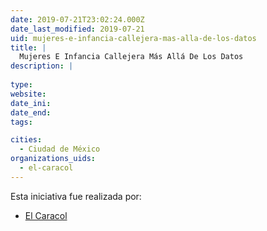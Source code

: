 ```yaml
---
date: 2019-07-21T23:02:24.000Z
date_last_modified: 2019-07-21
uid: mujeres-e-infancia-callejera-mas-alla-de-los-datos
title: |
  Mujeres E Infancia Callejera Más Allá De Los Datos
description: |
  
type: 
website: 
date_ini: 
date_end: 
tags:

cities: 
  - Ciudad de México
organizations_uids:
  - el-caracol
---
```


Esta iniciativa fue realizada por:

- [El Caracol](/organizaciones/el-caracol)

